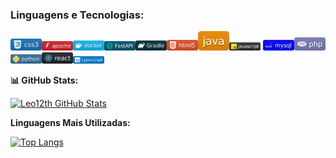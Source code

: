 ### Linguagens e Tecnologias:
<img src="css3.svg" alt="CSS3" width="50"><img src="apache.png.svg" alt="Apache" width="50"><img src="docker.svg" alt="Docker" width="50"><img src="FastAPI.svg" alt="FastAPI" width="50"><img src="gradle.svg" alt="Gradle" width="50"><img src="html5.svg" alt="HTML5" width="50"><img src="java.svg" alt="Java" width="50"><img src="JavaScript.svg" alt="JavaScript" width="50">
<img src="mysql.svg" alt="MySQL" width="50"><img src="php.svg" alt="PHP" width="50"><img src="Python.svg" alt="Python" width="50"><img src="react.svg" alt="React" width="50"><img src="Typescript.svg" alt="TypeScript" width="50">

**📊 GitHub Stats:**


[![Leo12th GitHub Stats](https://github-readme-stats.vercel.app/api?username=Leo12th&show_icons=true&theme=radical)](https://github.com/Leo12th)

**Linguagens Mais Utilizadas:**


[![Top Langs](https://github-readme-stats.vercel.app/api/top-langs/?username=Leo12th&layout=compact)](https://github.com/Leo12th)
